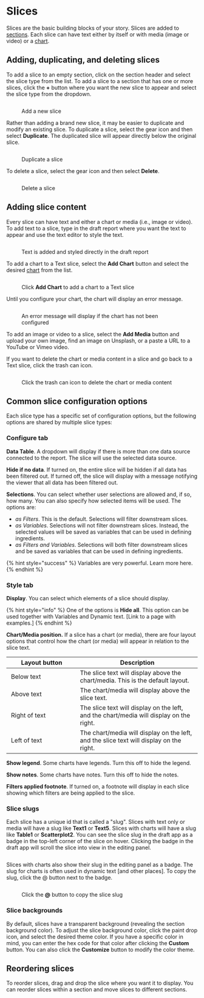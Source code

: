 # Slices

Slices are the basic building blocks of your story. Slices are added to [sections](../../../editing-apps/story-designer/#sections). Each slice can have text either by itself or with media (image or video) or a [chart](charts/).

## Adding, duplicating, and deleting slices

To add a slice to an empty section, click on the section header and select the slice type from the list. To add a slice to a section that has one or more slices, click the **+** button where you want the new slice to appear and select the slice type from the dropdown.

<figure><img src="../../../.gitbook/assets/image (571).png" alt=""><figcaption><p>Add a new slice</p></figcaption></figure>

Rather than adding a brand new slice, it may be easier to duplicate and modify an existing slice. To duplicate a slice, select the gear icon and then select **Duplicate**. The duplicated slice will appear directly below the original slice.&#x20;

<figure><img src="../../../.gitbook/assets/image (572).png" alt=""><figcaption><p>Duplicate a slice</p></figcaption></figure>

To delete a slice, select the gear icon and then select **Delete**.&#x20;

<figure><img src="../../../.gitbook/assets/image (573).png" alt=""><figcaption><p>Delete a slice</p></figcaption></figure>

## Adding slice content

Every slice can have text and either a chart or media (i.e., image or video). To add text to a slice, type in the draft report where you want the text to appear and use the text editor to style the text.

<figure><img src="../../../.gitbook/assets/image (574).png" alt=""><figcaption><p>Text is added and styled directly in the draft report</p></figcaption></figure>

To add a chart to a Text slice, select the **Add Chart** button and select the desired [chart](charts/) from the list.&#x20;

<figure><img src="../../../.gitbook/assets/image (575).png" alt=""><figcaption><p>Click <strong>Add Chart</strong> to add a chart to a Text slice</p></figcaption></figure>

Until you configure your chart, the chart will display an error message.

<figure><img src="../../../.gitbook/assets/image (576).png" alt=""><figcaption><p>An error message will display if the chart has not been configured</p></figcaption></figure>

To add an image or video to a slice, select the **Add Media** button and upload your own image, find an image on Unsplash, or a paste a URL to a YouTube or Vimeo video.&#x20;

If you want to delete the chart or media content in a slice and go back to a Text slice, click the trash can icon.

<figure><img src="../../../.gitbook/assets/image (577).png" alt=""><figcaption><p>Click the trash can icon to delete the chart or media content</p></figcaption></figure>

## Common slice configuration options

Each slice type has a specific set of configuration options, but the following options are shared by multiple slice types:&#x20;

### Configure tab

**Data Table**. A dropdown will display if there is more than one data source connected to the report. The slice will use the selected data source.

**Hide if no data**. If turned on, the entire slice will be hidden if all data has been filtered out. If turned off, the slice will display with a message notifying the viewer that all data has been filtered out.&#x20;

**Selections**. You can select whether user selections are allowed and, if so, how many. You can also specify how selected items will be used. The options are:

* _as Filters_. This is the default. Selections will filter downstream slices.&#x20;
* _as Variables_. Selections will not filter downstream slices. Instead, the selected values will be saved as variables that can be used in defining ingredients.&#x20;
* _as Filters and Variables_. Selections will both filter downstream slices and be saved as variables that can be used in defining ingredients.&#x20;

{% hint style="success" %}
Variables are very powerful. Learn more here.&#x20;
{% endhint %}

### Style tab

**Display**. You can select which elements of a slice should display.&#x20;

{% hint style="info" %}
One of the options is **Hide all**. This option can be used together with Variables and Dynamic text. \[Link to a page with examples.]&#x20;
{% endhint %}

**Chart/Media position.** If a slice has a chart (or media), there are four layout options that control how the chart (or media) will appear in relation to the slice text.&#x20;

<table data-header-hidden><thead><tr><th width="169.88425660364788">Layout button</th><th>Description</th></tr></thead><tbody><tr><td><img src="../../../.gitbook/assets/arrow-down-solid.svg" alt="" data-size="line">  Below text</td><td>The slice text will display above the chart/media. This is the default layout.</td></tr><tr><td><img src="../../../.gitbook/assets/arrow-up-solid.svg" alt="" data-size="line">  Above text</td><td>The chart/media will display above the slice text. </td></tr><tr><td><img src="../../../.gitbook/assets/arrow-right-solid.svg" alt="" data-size="line">  Right of text</td><td>The slice text will display on the left, and the chart/media will display on the right. </td></tr><tr><td><img src="../../../.gitbook/assets/arrow-left-solid.svg" alt="" data-size="line">  Left of text </td><td>The chart/media will display on the left, and the slice text will display on the right. </td></tr></tbody></table>

**Show legend**. Some charts have legends. Turn this off to hide the legend.

**Show notes**. Some charts have notes. Turn this off to hide the notes.&#x20;

**Filters applied footnote**. If turned on, a footnote will display in each slice showing which filters are being applied to the slice.&#x20;

### Slice slugs

Each slice has a unique id that is called a "slug". Slices with text only or media will have a slug like **Text1** or **Text5**. Slices with charts will have a slug like **Table1** or **Scatterplot2**. You can see the slice slug in the draft app as a badge in the top-left corner of the slice on hover. Clicking the badge in the draft app will scroll the slice into view in the editing panel.&#x20;

<figure><img src="../../../.gitbook/assets/image (590).png" alt=""><figcaption></figcaption></figure>

Slices with charts also show their slug in the editing panel as a badge. The slug for charts is often used in dynamic text \[and other places]. To copy the slug, click the @ button next to the badge.&#x20;

<figure><img src="../../../.gitbook/assets/image (589).png" alt=""><figcaption><p>Click the <strong>@</strong> button to copy the slice slug</p></figcaption></figure>

### Slice backgrounds

By default, slices have a transparent background (revealing the section background color). To adjust the slice background color, click the paint drop icon, and select the desired theme color. If you have a specific color in mind, you can enter the hex code for that color after clicking the **Custom** button. You can also click the **Customize** button to modify the color theme.&#x20;

## Reordering slices

To reorder slices, drag and drop the slice where you want it to display. You can reorder slices within a section and move slices to different sections.
